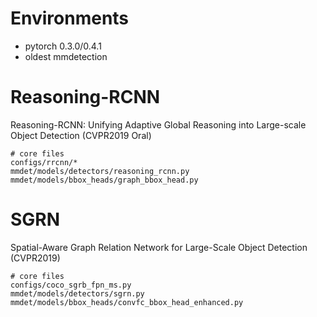# Environments
- pytorch 0.3.0/0.4.1
- oldest mmdetection


# Reasoning-RCNN
Reasoning-RCNN: Unifying Adaptive Global Reasoning into Large-scale Object Detection (CVPR2019 Oral)

```
# core files
configs/rrcnn/*
mmdet/models/detectors/reasoning_rcnn.py
mmdet/models/bbox_heads/graph_bbox_head.py
```


# SGRN
Spatial-Aware Graph Relation Network for Large-Scale Object Detection (CVPR2019)

```
# core files
configs/coco_sgrb_fpn_ms.py 
mmdet/models/detectors/sgrn.py
mmdet/models/bbox_heads/convfc_bbox_head_enhanced.py
```

